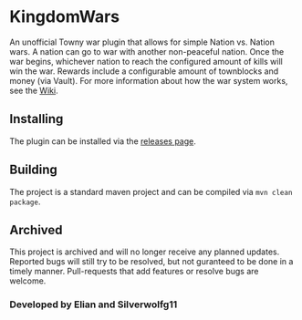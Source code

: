 # KingdomWars
An unofficial Towny war plugin that allows for simple Nation vs. Nation wars. A nation can go to war with another non-peaceful nation. Once the war begins, whichever nation to reach the configured amount of kills will win the war. Rewards include a configurable amount of townblocks and money (via Vault). For more information about how the war system works, see the [Wiki](https://github.com/UrbanMC-Devs/KingdomWars/wiki).

## Installing
The plugin can be installed via the [releases page](https://github.com/UrbanMC-Devs/KingdomWars/releases/latest).

## Building
The project is a standard maven project and can be compiled via `mvn clean package`.

## Archived
This project is archived and will no longer receive any planned updates. Reported bugs will still try to be resolved, but not guranteed to be done in a timely manner. Pull-requests that add features or resolve bugs are welcome.

### Developed by Elian and Silverwolfg11
